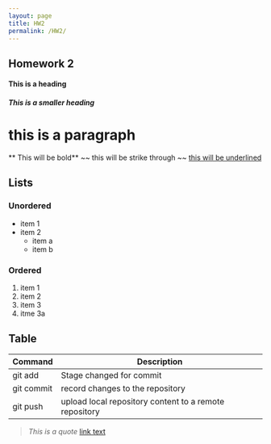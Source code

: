 ```yaml
---
layout: page
title: HW2
permalink: /HW2/
---
```

## Homework 2
#### This is a heading
##### This is a smaller heading
# this is a paragraph
** This will be bold** ~~ this will be strike through ~~ <ins> this will be underlined </ins>

## Lists
### Unordered
+ item 1
+ item 2
  - item a
  - item b
### Ordered
1. item 1
2. item 2
3. item 3
4. itme 3a

## Table
|Command|Description|
|----|----|
|git add|Stage changed for commit|
|git commit|record changes to the repository|
|git push|upload local repository content to a remote repository|

> _This is a quote_
[link text](http://google.com)


